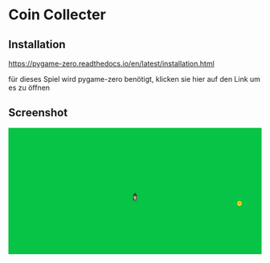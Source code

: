 # Coin Collecter

## Installation

https://pygame-zero.readthedocs.io/en/latest/installation.html
  
  für dieses Spiel wird pygame-zero benötigt, klicken sie hier auf den Link um es zu öffnen 

## Screenshot

![](/animatedGIF.gif)
